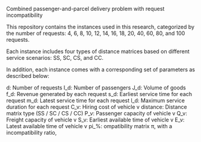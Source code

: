 Combined passenger-and-parcel delivery problem with request incompatibility

This repository contains the instances used in this research, categorized by the number of requests:
4, 6, 8, 10, 12, 14, 16, 18, 20, 40, 60, 80, and 100 requests.

Each instance includes four types of distance matrices based on different service scenarios:
SS, SC, CS, and CC.

In addition, each instance comes with a corresponding set of parameters as described below:

d: Number of requests
I_d: Number of passengers
J_d: Volume of goods
f_d: Revenue generated by each request
s_d: Earliest service time for each request
m_d: Latest service time for each request
l_d: Maximum service duration for each request
C_v: Hiring cost of vehicle v
distance: Distance matrix type (SS / SC / CS / CC)
P_v: Passenger capacity of vehicle v
Q_v: Freight capacity of vehicle v
S_v: Earliest available time of vehicle v
E_v: Latest available time of vehicle v
pi_%: ompatibility matrix π, with a incompatibility ratio, 
